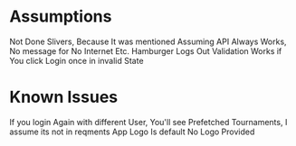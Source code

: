 # Assumptions
  Not Done Slivers, Because It was mentioned
  Assuming API Always Works, No message for No Internet Etc.
  Hamburger Logs Out
  Validation Works if You click Login once in invalid State

#  Known Issues
  If you login Again with different User, You'll see Prefetched Tournaments, I assume its not in reqments
  App Logo Is default No Logo Provided